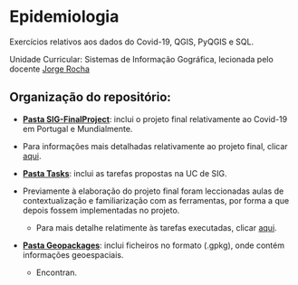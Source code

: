# Epidemiologia

Exercícios relativos aos dados do Covid-19, QGIS, PyQGIS e SQL.

Unidade Curricular: Sistemas de Informação Gográfica, lecionada pelo docente [Jorge Rocha](https://github.com/jgrocha)


## Organização do repositório:

 * [**Pasta SIG-FinalProject**](https://github.com/BM-a81824/Epidemiologia/tree/master/SIG-FinalProject): inclui o projeto final relativamente ao Covid-19 em Portugal e Mundialmente.
  * Para informações mais detalhadas relativamente ao projeto final, clicar [aqui](https://github.com/BM-a81824/Epidemiologia/blob/master/SIG-FinalProject/README.md).
 
 * [**Pasta Tasks**](https://github.com/BM-a81824/Epidemiologia/tree/master/Tasks): inclui as tarefas propostas na UC de SIG.
  * Previamente à elaboração do projeto final foram leccionadas aulas de contextualização e familiarização com as ferramentas, por forma a que depois fossem implementadas no projeto.
    * Para mais detalhe relatimente às tarefas executadas, clicar [aqui](https://github.com/BM-a81824/Epidemiologia/blob/master/Tasks/README.md).
 
* [**Pasta Geopackages**](https://github.com/BM-a81824/Epidemiologia/tree/master/Geopackages): inclui ficheiros no formato (.gpkg), onde contém informações geoespaciais.
  * Encontran.
